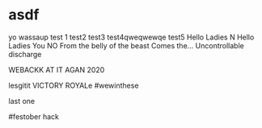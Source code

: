 # asdf

yo wassaup test 1 test2 test3 test4qweqwewqe test5 Hello Ladies N Hello Ladies
You NO From the belly of the beast Comes the... Uncontrollable discharge

WEBACKK AT IT AGAN 2020

lesgitit VICTORY ROYALe #wewinthese

last one

#festober hack
